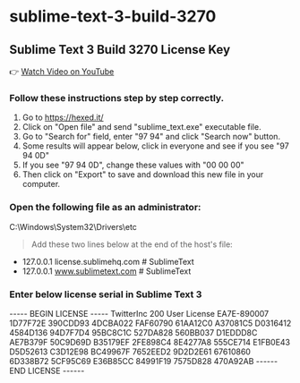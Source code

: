 # sublime-text-3-build-3270
## Sublime Text 3 Build 3270 License Key

:point_right: [Watch Video on YouTube](https://www.youtube.com/watch?v=vSfYPBxpR1I)

### Follow these instructions step by step correctly.
1. Go to https://hexed.it/
2. Click on "Open file" and send "sublime_text.exe" executable file.
3. Go to "Search for" field, enter "97 94" and click "Search now" button.
4. Some results will appear below, click in everyone and see if you see "97 94 0D"
5. If you see "97 94 0D", change these values with "00 00 00"
6. Then click on "Export" to save and download this new file in your computer.

### Open the following file as an administrator:
C:\Windows\System32\Drivers\etc

> Add these two lines below at the end of the host's file:
- 127.0.0.1 license.sublimehq.com # SublimeText
- 127.0.0.1 www.sublimetext.com # SublimeText

### Enter below license serial in Sublime Text 3

----- BEGIN LICENSE -----
TwitterInc
200 User License
EA7E-890007
1D77F72E 390CDD93 4DCBA022 FAF60790
61AA12C0 A37081C5 D0316412 4584D136
94D7F7D4 95BC8C1C 527DA828 560BB037
D1EDDD8C AE7B379F 50C9D69D B35179EF
2FE898C4 8E4277A8 555CE714 E1FB0E43
D5D52613 C3D12E98 BC49967F 7652EED2
9D2D2E61 67610860 6D338B72 5CF95C69
E36B85CC 84991F19 7575D828 470A92AB
------ END LICENSE ------

